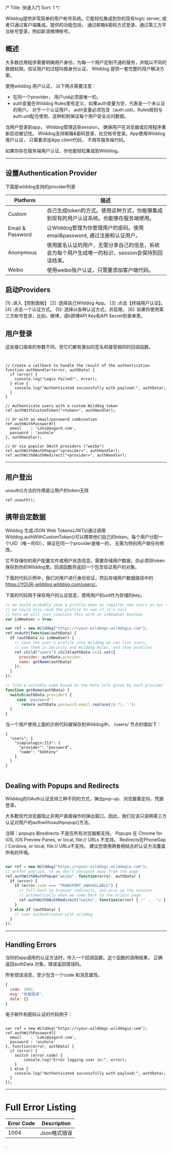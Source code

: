 /*
Title: 快速入门
Sort: 1
*/

Wilddog提供非常简单的用户帐号系统。它能轻松集成到你的现有logic server,   或者只通过客户端集成。提供的功能包括， 通过邮箱&密码方式登录、通过第三方平台帐号登录，例如新浪微博帐号。



## 概述
大多数应用程序需要明确用户身份。为每一个用户定制不通的服务，并赋以不同的数据权限。验证用户的过程叫做身份认证。 Wilddog 提供一套完整的用户解决方案。

使用wilddog  用户认证， 以下两点需要注意：
* 在同一个provider， 用户uid必须是唯一的。
* auth变量在Wilddog Rules里有定义，如果auth变量为空，代表是一个未认证的用户。 对于一个认证用户， auth变量必须包含（auth.uid)，Rules规则与auth.uid配合使用，这种机制保证每个用户安全访问数据。
 
当用户登录到app， Wilddog管理这些session， 确保用户在浏览器或应用程序重新启动被记住。
Wilddog支持邮箱&密码登录、社交帐号登录。App使用Wilddog用户认证， 只需要添加App client代码， 不用写服务端代码。

如果你存在服务端用户认证，你也能轻松集成到Wilddog。

----


## 设置Authentication Provider
下面是wilddog支持的provider列表


Platform	| 描述
-------- | ---
Custom	| 自己生成token的方式。使用这种方式，你能够集成到现有的用户认证系统。也能够在服务端使用。
Email & Password| 让Wilddog管理为你管理用户的密码。使用email&password, 通过注册和认证用户。
Anonymous	| 使用匿名认证的用户，无需分享自己的信息，系统会为每个用户生成唯一的标识，session会保持到回话结束。
Weibo	     | 使用weibo账户认证，只需要添加客户端代码。



## 启动Providers

 [1] :进入【控制面板】
 [2] :选择自己Wilddog App。
 [3]  :点击【终端用户认证】。
 [4] :点击一个认证方式。
 [5]:  选择以各种认证方式，并启用。
 [6]: 如果你使用第三方帐号登录，比如，微博，请b把博API Key和API Secret到表单里。
  

## 用户登录

这些接口接收的参数不同，但它们都有类似的签名和接受相同的回调函数。
```


// Create a callback to handle the result of the authentication
function authHandler(error, authData) {
  if (error) {
    console.log("Login Failed!", error);
  } else {
    console.log("Authenticated successfully with payload:", authData);
  }
}

// Authenticate users with a custom Wilddog token
ref.authWithCustomToken("<token>", authHandler);

// Or with an email/password combination
ref.authWithPassword({
  email    : 'Loki@asgard.com',
  password : 'asshole'
}, authHandler);

// Or via popular OAuth providers ("weibo")
ref.authWithOAuthPopup("<provider>", authHandler);
ref.authWithOAuthRedirect("<provider>", authHandler);

```
----

## 用户登出

unauth()方法的作用是让用户的token无效




```
ref.unauth();

```


## 携带自定数据

Wilddog 生成JSON Web Tokens(JWTs)通过调用Wilddog.authWithCustomToken()可以携带他们自己的token。每个用户分配一个UID（唯一的ID），保证在同一个provider是唯一的， 无需为特别用户做任何修改。

它不存储你的用户配置文件或用户状态信息。需要存储用户数据，你必须将token保存到你的Wilddog里。回调函数将返回一个包含验证用户的对象。

下面的代码示例中，我们对用户进行身份验证，然后存储用户数据路径中的 https://YOUR-wilddog.wilddog.com/users/<uid>。

下面的代码用于保存用户的认证信息，使用用户的uid作为存储的key。

``` js
// we would probably save a profile when we register new users on our site
// we could also read the profile to see if it's null
// here we will just simulate this with an isNewUser boolean
var isNewUser = true;

var ref = new Wilddog("https://<your-wilddog>.wilddogio.com");
ref.onAuth(function(authData) {
  if (authData && isNewUser) {
    // save the user's profile into Wilddog we can list users,
    // use them in Security and Wilddog Rules, and show profiles
    ref.child("users").child(authData.uid).set({
      provider: authData.provider,
      name: getName(authData)
    });
  }
});

// find a suitable name based on the meta info given by each provider
function getName(authData) {
  switch(authData.provider) {
     case 'password':
       return authData.password.email.replace(/@.*/, '');
  }
}

```

当一个用户使用上面的示例代码被保存到Wilddog中， /users/  节点的值如下：
```
{
  "users": {
    "simplelogin:213": {
      "provider": "password",
      "name": "bobtony"
    }
  }
}
 

```


## Dealing with Popups and Redirects

Wilddog的OAuth认证支持三种不同的方式，弹出pop-up、浏览器重定向、凭据登录。

大多数现代浏览器阻止非用户直接操作的弹出窗口。因此，我们应该只调用第三方认证对用户的authwithoauthpopup()方法。

注释：popups 和redirects 不是在所有浏览器都支持。
Popups 在 Chrome for iOS, iOS Preview Panes, or local, file:// URLs 不支持。
Redirects在PhoneGap / Cordova, or local, file:// URLs不支持。
建议您使用两者相结合的认证方法覆盖所有的环境。

```js

var ref = new Wilddog("https://<your-wilddog>.wilddogio.com");
// prefer pop-ups, so we don't navigate away from the page
ref.authWithOAuthPopup("weibo", function(error, authData) {
  if (error) {
    if (error.code === "TRANSPORT_UNAVAILABLE") {
      // fall-back to browser redirects, and pick up the session
      // automatically when we come back to the origin page
      ref.authWithOAuthRedirect("weibo", function(error) { /* ... */ });
    }
  } else if (authData) {
    // user authenticated with wilddog
  }
});


```
--------

## Handling Errors

当你的app调用的认证方法时，传入一个回调函数。这个函数的调用结果， 正确返回authData 对象，错误返回错误码。

所有错误消息，至少包含一个code 和消息属性。

```js
{
  code: 1001,
  msg: "参数错误",
  data: {}
}
```
电子邮件和密码认证的代码例子：


```

var ref = new Wilddog("https://<your-wilddog>.wilddogio.com");
ref.authWithPassword({
  email    : 'Loki@asgard.com',
  password : 'asshole'
}, function(error, authData) {
  if (error) {
    switch (error.code) {
        console.log("Error logging user in:", error);
    }
  } else {
    console.log("Authenticated successfully with payload:", authData);
  }
});
```

--------




# Full Error Listing


Error Code| Description
-------- | ---
1004| Json格式错误
.

